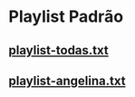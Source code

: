 # Playlist Padrão

  ## [playlist-todas.txt](Playlists/playlist-todas.txt)

  ## [playlist-angelina.txt](Playlists/playlist-angelina.txt)

